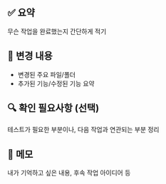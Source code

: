 ## ✅ 요약
무슨 작업을 완료했는지 간단하게 적기  

## 🧩 변경 내용
- 변경된 주요 파일/폴더
- 추가된 기능/수정된 기능 요약

## 🔍 확인 필요사항 (선택)
테스트가 필요한 부분이나, 다음 작업과 연관되는 부분 정리

## 📝 메모 
내가 기억하고 싶은 내용, 후속 작업 아이디어 등
